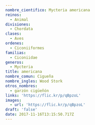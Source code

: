 ```yaml
---
nombre_cientifico: Mycteria americana
reinos:
  - Animal
divisiones:
  - Chordata
clases:
  - Aves
ordenes:
  - Ciconiiformes
familias:
  - Ciconiidae
generos:
  - Mycteria
title: americana
nombre_comun: Cigueña
nombre_ingles: Wood Stork
otros_nombres:
  - garzón cigüeñón
links: 'https://flic.kr/p/qBpzoL'
images:
  - url: 'https://flic.kr/p/qBpzoL'
draft: 'false'
date: 2017-11-16T13:15:50.717Z
---
```


